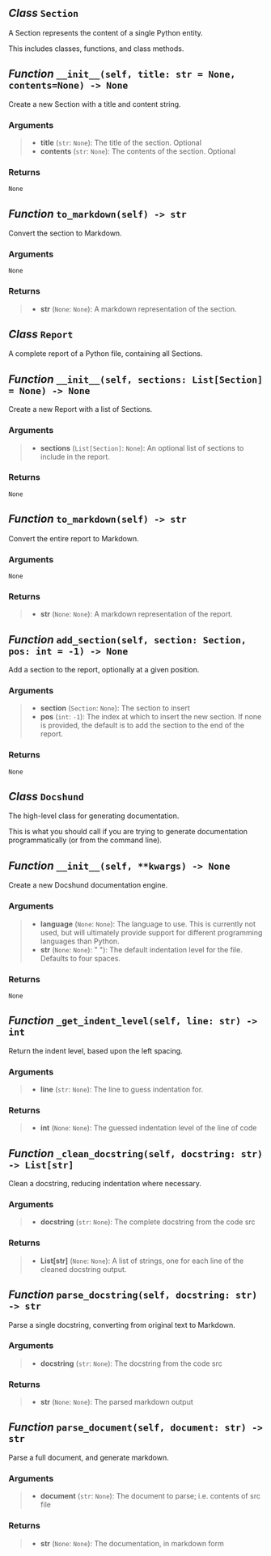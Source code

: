 ## *Class* `Section`


A Section represents the content of a single Python entity.

This includes classes, functions, and class methods.


## *Function* `__init__(self, title: str = None, contents=None) -> None`


Create a new Section with a title and content string.

### Arguments
> - **title** (`str`: `None`): The title of the section. Optional
> - **contents** (`str`: `None`): The contents of the section. Optional

### Returns
    None



## *Function* `to_markdown(self) -> str`


Convert the section to Markdown.

### Arguments
    None

### Returns
> - **str** (`None`: `None`): A markdown representation of the section.



## *Class* `Report`


A complete report of a Python file, containing all Sections.



## *Function* `__init__(self, sections: List[Section] = None) -> None`


Create a new Report with a list of Sections.

### Arguments
> - **sections** (`List[Section]`: `None`): An optional list of sections to
        include in the report.

### Returns
    None



## *Function* `to_markdown(self) -> str`


Convert the entire report to Markdown.

### Arguments
    None

### Returns
> - **str** (`None`: `None`): A markdown representation of the report.



## *Function* `add_section(self, section: Section, pos: int = -1) -> None`


Add a section to the report, optionally at a given position.

### Arguments
> - **section** (`Section`: `None`): The section to insert
> - **pos** (`int`: `-1`): The index at which to insert the new section. If
        none is provided, the default is to add the section to the         end of the report.

### Returns
    None



## *Class* `Docshund`


The high-level class for generating documentation.

This is what you should call if you are trying to generate documentation programmatically (or from the command line).


## *Function* `__init__(self, **kwargs) -> None`


Create a new Docshund documentation engine.

### Arguments
> - **language** (`None`: `None`): The language to use. This is currently not used,
        but will ultimately provide support for different programming         languages than Python.
> - **str** (`None`: `None`): "    "): The default indentation level for the file.
        Defaults to four spaces.

### Returns
    None



## *Function* `_get_indent_level(self, line: str) -> int`


Return the indent level, based upon the left spacing.

### Arguments
> - **line** (`str`: `None`): The line to guess indentation for.

### Returns
> - **int** (`None`: `None`): The guessed indentation level of the line of code



## *Function* `_clean_docstring(self, docstring: str) -> List[str]`


Clean a docstring, reducing indentation where necessary.

### Arguments
> - **docstring** (`str`: `None`): The complete docstring from the code src

### Returns
> - **List[str]** (`None`: `None`): A list of strings, one for each line of the cleaned
        docstring output.



## *Function* `parse_docstring(self, docstring: str) -> str`


Parse a single docstring, converting from original text to Markdown.

### Arguments
> - **docstring** (`str`: `None`): The docstring from the code src

### Returns
> - **str** (`None`: `None`): The parsed markdown output



## *Function* `parse_document(self, document: str) -> str`


Parse a full document, and generate markdown.

### Arguments
> - **document** (`str`: `None`): The document to parse; i.e. contents of src file

### Returns
> - **str** (`None`: `None`): The documentation, in markdown form


